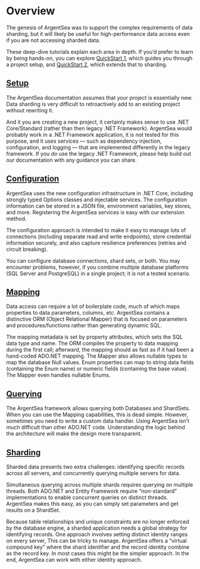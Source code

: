 ﻿# Overview

The genesis of ArgentSea was to support the complex requirements of data sharding, but it will likely be useful for high-performance data access even if you are not accessing sharded data.

These deep-dive tutorials explain each area in depth. If you’d prefer to learn by being hands-on, you can explore [QuickStart 1](quickstart1.md), which guides you through a project setup, and [QuickStart 2](quickstart2.md), which extends that to sharding.

## [Setup](setup.md)

The ArgentSea documentation assumes that your project is essentially new. Data sharding is very difficult to retroactively add to an existing project without rewriting it. 

And it you are creating a new project, it certainly makes sense to use .NET Core/Standard (rather than then legacy .NET Framework). ArgentSea would probably work in a .NET Framework application, it is not tested for this purpose, and it uses services — such as dependency injection, configuration, and logging — that are implemented differently in the legacy framework. If you *do* use the legacy .NET Framework, please help build out our documentation with any guidance you can share.

## [Configuration](configuration.md)

ArgentSea uses the new configuration infrastructure in .NET Core, including strongly typed Options classes and injectable services. The configuration information can be stored in a JSON file, environment variables, key stores, and more. Registering the ArgentSea services is easy with our extension method.

The configuration approach is intended to make it easy to manage lots of connections (including separate read and write endpoints), store credential information securely, and also capture resilience preferences (retries and circuit breaking).

You can configure database connections, shard sets, or both. You may encounter problems, however, if you combine multiple database platforms (SQL Server and PostgreSQL) in a single project; it is not a tested scenario.

## [Mapping](mapping.md)

Data access can require a lot of boilerplate code, much of which maps properties to data parameters, columns, etc. ArgentSea contains a distinctive ORM (Object Relational Mapper) that is focused on parameters and procedures/functions rather than generating dynamic SQL.

The mapping metadata is set by property attributes, which sets the SQL data type and name. The ORM compiles the property to data mapping during the first call; afterward, the mapping should as fast as if it had been a hand-coded ADO.NET mapping. The Mapper also allows nullable types to map the database Null values. Enum properties can map to string data fields (containing the Enum name) or numeric fields (containing the base value). The Mapper even handles nullable Enums.

## [Querying](querying.md)

The ArgentSea framework allows querying both Databases and ShardSets. When you can use the Mapping capabilities, this is dead simple. However, sometimes you need to write a custom data handler. Using ArgentSea isn’t much difficult than other ADO.NET code. Understanding the logic behind the architecture will make the design more transparent.

## [Sharding](sharding.md)

Sharded data presents two extra challenges: identifying specific records across all servers, and concurrently querying multiple servers for data.

Simultaneous querying across multiple shards requires querying on multiple threads. Both ADO.NET and Entity Framework require “non-standard” implementations to enable concurrent queries on distinct threads. ArgentSea makes this easy, as you can simply set parameters and get results on a ShardSet.

Because table relationships and unique constraints are no longer enforced by the database engine, a sharded application needs a global strategy for identifying records. One approach involves setting distinct identity ranges on every server, This can be tricky to manage. ArgentSea offers a “virtual compound key” where the shard identifier and the record identity combine as the record key. In most cases this might be the simpler approach. In the end, ArgentSea can work with either identity approach.
